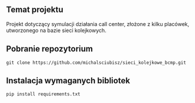 ## Temat projektu

Projekt dotyczący symulacji działania call center, złożone z kilku placówek, utworzonego na bazie sieci kolejkowych.

## Pobranie repozytorium

```
git clone https://github.com/michalsciubisz/sieci_kolejkowe_bcmp.git
```

## Instalacja wymaganych bibliotek

```
pip install requirements.txt
```

